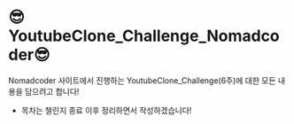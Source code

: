 # 😎YoutubeClone_Challenge_Nomadcoder😎


Nomadcoder 사이트에서 진행하는 YoutubeClone_Challenge(6주)에 대한 모든 내용을 담으려고 합니다!

* 목차는 챌린지 종료 이후 정리하면서 작성하겠습니다!